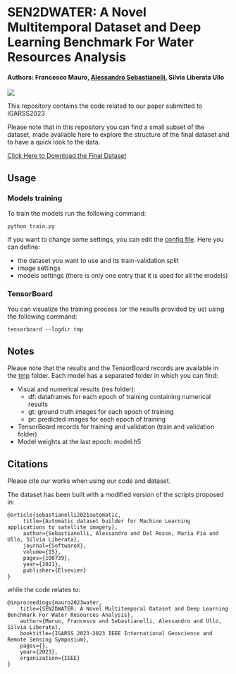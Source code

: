 # SEN2DWATER: A Novel Multitemporal Dataset and Deep Learning Benchmark For Water Resources Analysis
#### Authors: Francesco Mauro, [Alessandro Sebastianelli](https://alessandrosebastianelli.github.io/), Silvia Liberata Ullo

![](imgs/dataset.png)

This repository contains the code related to our paper submitted to IGARSS2023

Please note that in this repository you can find a small subset of the dataset, made available here to explore the structure of the final dataset and to have a quick look to the data. 

[Click Here to Download the Final Dataset]()


## Usage

### Models training

To train the models run the following command:

`
	python train.py
`

If you want to change some settings, you can edit the [config file](config.py). Here you can define:
-  the dataset you want to use and its train-validation split 
- image settings
- models settings (there is only one entry that it is used for all the models)

### TensorBoard

You can visualize the training process (or the results provided by us) using the following command:

`
tensorboard --logdir tmp
`
 
## Notes

Please note that the results and the TensorBoard records are available in the [tmp](tmp) folder. Each model has a separated folder in which you can find:

- Visual and numerical results (res folder):
	- df: dataframes for each epoch of training containing numerical results
	- gt: ground truth images for each epoch of training
	- pr: predicted images for each epoch of training
- TensorBoard records for training and validation (train and validation folder)
- Model weights at the last epoch: model.h5

## Citations
Please cite our works when using our code and dataset.

The dataset has been built with a modified version of the scripts proposed in:

	@article{sebastianelli2021automatic,
 		 title={Automatic dataset builder for Machine Learning applications to satellite imagery},
  		 author={Sebastianelli, Alessandro and Del Rosso, Maria Pia and Ullo, Silvia Liberata},
 		 journal={SoftwareX},
 	 	 volume={15},
  		 pages={100739},
  		 year={2021},
  		 publisher={Elsevier}
	}

while the code relates to:

	@inproceedings{mauro2023water,
		title={SEN2DWATER: A Novel Multitemporal Dataset and Deep Learning Benchmark For Water Resources Analysis},
		author={Maruo, Francesco and Sebastianelli, Alessandro and Ullo, Silvia Liberata},
		booktitle={IGARSS 2023-2023 IEEE International Geoscience and Remote Sensing Symposium},
		pages={},
		year={2023},
		organization={IEEE}
	}


